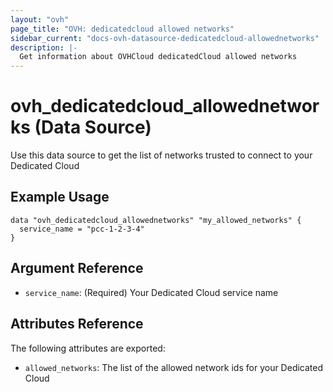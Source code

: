 ```yaml
---
layout: "ovh"
page_title: "OVH: dedicatedcloud allowed networks"
sidebar_current: "docs-ovh-datasource-dedicatedcloud-allowednetworks"
description: |-
  Get information about OVHCloud dedicatedCloud allowed networks
---
```


# ovh_dedicatedcloud_allowednetworks (Data Source)

Use this data source to get the list of networks trusted to connect to your Dedicated Cloud

## Example Usage

```hcl
data "ovh_dedicatedcloud_allowednetworks" "my_allowed_networks" {
  service_name = "pcc-1-2-3-4"
}
```

## Argument Reference

- `service_name`: (Required) Your Dedicated Cloud service name

## Attributes Reference

The following attributes are exported:

* `allowed_networks`: The list of the allowed network ids for your Dedicated Cloud
